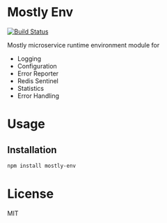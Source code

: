 Mostly Env
==========

[![Build Status](https://travis-ci.org/mostlyjs/mostly-env.svg)](https://travis-ci.org/mostlyjs/mostly-env)

Mostly microservice runtime environment module for
* Logging
* Configuration
* Error Reporter
* Redis Sentinel
* Statistics
* Error Handling

# Usage

## Installation

```bash
npm install mostly-env
```

# License

MIT